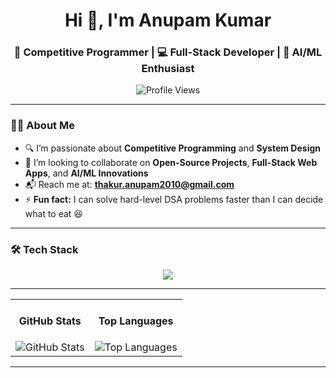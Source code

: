 <h1 align="center">Hi 👋, I'm Anupam Kumar</h1>
<h3 align="center">🚀 Competitive Programmer | 💻 Full-Stack Developer | 🧠 AI/ML Enthusiast</h3>

<p align="center">
  <img src="https://komarev.com/ghpvc/?username=AnupamKumar-1&label=Profile%20views&color=brightgreen&style=flat" alt="Profile Views" />
</p>

---

### 👨‍💻 About Me

- 🔍 I’m passionate about **Competitive Programming** and **System Design**
- 🤝 I’m looking to collaborate on **Open-Source Projects**, **Full-Stack Web Apps**, and **AI/ML Innovations**
- 📬 Reach me at: **thakur.anupam2010@gmail.com**
- ⚡ **Fun fact:** I can solve hard-level DSA problems faster than I can decide what to eat 😆

---

### 🛠️ Tech Stack

<p align="center">
  <img src="https://skillicons.dev/icons?i=python,java,js,ts,react,nodejs,express,mongodb,mysql,html,css,tailwind,bootstrap,git,github,docker,tensflow,sci-kit learnlinux,aws,vscode" />
</p>

---

<table align="center">
  <tr>
    <td align="center">
      <h4>GitHub Stats</h4>
      <img
        src="https://github-readme-stats.vercel.app/api?username=AnupamKumar-1&show_icons=true&theme=transparent&bg_color=45,ff7e5f,fb4b6b&title_color=ffffff&text_color=ffffff&icon_color=ffffff"
        alt="GitHub Stats" />
    </td>
    <td align="center">
      <h4>Top Languages</h4>
      <img
        src="https://github-readme-stats.vercel.app/api/top-langs/?username=AnupamKumar-1&layout=compact&theme=transparent&bg_color=45,ff7e5f,fb4b6b&title_color=ffffff&text_color=ffffff"
        alt="Top Languages" />
    </td>
  </tr>
</table>


---


<!---
AnupamKumar-1/AnupamKumar-1 is a ✨ special ✨ repository because its `README.md` (this file) appears on your GitHub profile.
You can click the Preview link to take a look at your changes.
--->
